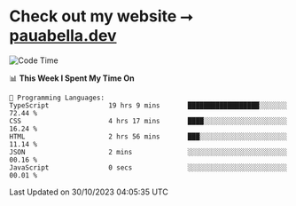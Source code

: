 # Check out my website ⭢ [pauabella.dev](https://pauabella.dev)

<!--START_SECTION:waka-->
![Code Time](http://img.shields.io/badge/Code%20Time-2%2C615%20hrs%2030%20mins-blue)

📊 **This Week I Spent My Time On** 

```text
💬 Programming Languages: 
TypeScript               19 hrs 9 mins       ██████████████████░░░░░░░   72.44 % 
CSS                      4 hrs 17 mins       ████░░░░░░░░░░░░░░░░░░░░░   16.24 % 
HTML                     2 hrs 56 mins       ███░░░░░░░░░░░░░░░░░░░░░░   11.14 % 
JSON                     2 mins              ░░░░░░░░░░░░░░░░░░░░░░░░░   00.16 % 
JavaScript               0 secs              ░░░░░░░░░░░░░░░░░░░░░░░░░   00.01 % 
```


 Last Updated on 30/10/2023 04:05:35 UTC
<!--END_SECTION:waka-->
